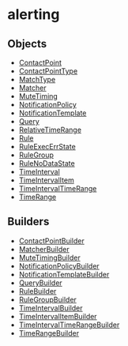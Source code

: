# <span class="badge package-core"></span> alerting

## Objects

 * <span class="badge object-type-class"></span> [ContactPoint](./object-ContactPoint.md)
 * <span class="badge object-type-enum"></span> [ContactPointType](./object-ContactPointType.md)
 * <span class="badge object-type-enum"></span> [MatchType](./object-MatchType.md)
 * <span class="badge object-type-class"></span> [Matcher](./object-Matcher.md)
 * <span class="badge object-type-class"></span> [MuteTiming](./object-MuteTiming.md)
 * <span class="badge object-type-class"></span> [NotificationPolicy](./object-NotificationPolicy.md)
 * <span class="badge object-type-class"></span> [NotificationTemplate](./object-NotificationTemplate.md)
 * <span class="badge object-type-class"></span> [Query](./object-Query.md)
 * <span class="badge object-type-class"></span> [RelativeTimeRange](./object-RelativeTimeRange.md)
 * <span class="badge object-type-class"></span> [Rule](./object-Rule.md)
 * <span class="badge object-type-enum"></span> [RuleExecErrState](./object-RuleExecErrState.md)
 * <span class="badge object-type-class"></span> [RuleGroup](./object-RuleGroup.md)
 * <span class="badge object-type-enum"></span> [RuleNoDataState](./object-RuleNoDataState.md)
 * <span class="badge object-type-class"></span> [TimeInterval](./object-TimeInterval.md)
 * <span class="badge object-type-class"></span> [TimeIntervalItem](./object-TimeIntervalItem.md)
 * <span class="badge object-type-class"></span> [TimeIntervalTimeRange](./object-TimeIntervalTimeRange.md)
 * <span class="badge object-type-class"></span> [TimeRange](./object-TimeRange.md)
## Builders

 * <span class="badge builder"></span> [ContactPointBuilder](./builder-ContactPointBuilder.md)
 * <span class="badge builder"></span> [MatcherBuilder](./builder-MatcherBuilder.md)
 * <span class="badge builder"></span> [MuteTimingBuilder](./builder-MuteTimingBuilder.md)
 * <span class="badge builder"></span> [NotificationPolicyBuilder](./builder-NotificationPolicyBuilder.md)
 * <span class="badge builder"></span> [NotificationTemplateBuilder](./builder-NotificationTemplateBuilder.md)
 * <span class="badge builder"></span> [QueryBuilder](./builder-QueryBuilder.md)
 * <span class="badge builder"></span> [RuleBuilder](./builder-RuleBuilder.md)
 * <span class="badge builder"></span> [RuleGroupBuilder](./builder-RuleGroupBuilder.md)
 * <span class="badge builder"></span> [TimeIntervalBuilder](./builder-TimeIntervalBuilder.md)
 * <span class="badge builder"></span> [TimeIntervalItemBuilder](./builder-TimeIntervalItemBuilder.md)
 * <span class="badge builder"></span> [TimeIntervalTimeRangeBuilder](./builder-TimeIntervalTimeRangeBuilder.md)
 * <span class="badge builder"></span> [TimeRangeBuilder](./builder-TimeRangeBuilder.md)

